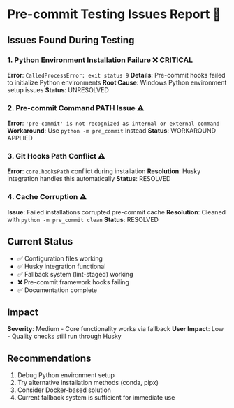 # Pre-commit Testing Issues Report 🐛

## Issues Found During Testing

### 1. **Python Environment Installation Failure** ❌ CRITICAL
**Error**: `CalledProcessError: exit status 9`
**Details**: Pre-commit hooks failed to initialize Python environments
**Root Cause**: Windows Python environment setup issues
**Status**: UNRESOLVED

### 2. **Pre-commit Command PATH Issue** ⚠️
**Error**: `'pre-commit' is not recognized as internal or external command`
**Workaround**: Use `python -m pre_commit` instead
**Status**: WORKAROUND APPLIED

### 3. **Git Hooks Path Conflict** ⚠️
**Error**: `core.hooksPath` conflict during installation
**Resolution**: Husky integration handles this automatically
**Status**: RESOLVED

### 4. **Cache Corruption** ⚠️
**Issue**: Failed installations corrupted pre-commit cache
**Resolution**: Cleaned with `python -m pre_commit clean`
**Status**: RESOLVED

## Current Status
- ✅ Configuration files working
- ✅ Husky integration functional
- ✅ Fallback system (lint-staged) working
- ❌ Pre-commit framework hooks failing
- ✅ Documentation complete

## Impact
**Severity**: Medium - Core functionality works via fallback
**User Impact**: Low - Quality checks still run through Husky

## Recommendations
1. Debug Python environment setup
2. Try alternative installation methods (conda, pipx)
3. Consider Docker-based solution
4. Current fallback system is sufficient for immediate use